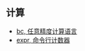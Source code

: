 ## 计算

+ [bc, 任意精度计算语言](https://github.com/HudsonWu/linuxStudying/blob/master/common/calc/bc.md)
+ [expr, 命令行计数器](https://github.com/HudsonWu/linuxStudying/blob/master/common/calc/expr.md)
